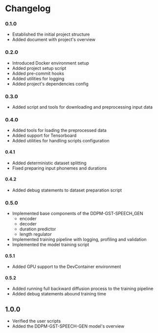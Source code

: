 # Changelog

### 0.1.0

- Established the initial project structure
- Added document with project's overview

### 0.2.0

- Introduced Docker environment setup
- Added project setup script
- Added pre-commit hooks
- Added utilities for logging
- Added project's dependencies config

### 0.3.0

- Added script and tools for downloading and preprocessing input data

### 0.4.0

- Added tools for loading the preprocessed data
- Added support for Tensorboard
- Added utilities for handling scripts configuration

#### 0.4.1

- Added deterministic dataset splitting
- Fixed preparing input phonemes and durations

#### 0.4.2

- Added debug statements to dataset preparation script

### 0.5.0

- Implemented base components of the DDPM-GST-SPEECH_GEN
   - encoder
   - decoder
   - duration predictor
   - length regulator
- Implemented training pipeline with logging, profiling and validation
- Implemented the model training script

#### 0.5.1

- Added GPU support to the DevContainer environment

#### 0.5.2

- Added running full backward diffusion process to the training pipeline
- Added debug statements abound training time

## 1.0.0

- Verified the user scripts
- Added the DDPM-GST-SPEECH-GEN model's overview